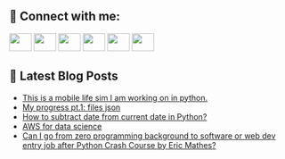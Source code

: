 ## 🔎 Connect with me:
[<img height="32" width="40" src="https://cdn.jsdelivr.net/npm/simple-icons@v5/icons/telegram.svg" />](https://t.me/bullbesh)
[<img height="32" width="40" src="https://cdn.jsdelivr.net/npm/simple-icons@v5/icons/vk.svg" />](https://vk.com/bullbesh)
[<img height="32" width="40" src="https://cdn.jsdelivr.net/npm/simple-icons@v5/icons/twitter.svg" />](https://twitter.com/bullbesh1)
[<img height="32" width="40" src="https://cdn.jsdelivr.net/npm/simple-icons@v5/icons/instagram.svg" />](https://www.instagram.com/bullbesh)
[<img height="32" width="40" src="https://cdn.jsdelivr.net/npm/simple-icons@v5/icons/reddit.svg" />](https://www.reddit.com/user/bullbesh)
[<img height="32" width="40" src="https://cdn.jsdelivr.net/npm/simple-icons@v5/icons/youtube.svg" />](https://www.youtube.com/channel/UCtfjRs6uzgq5mfm8S06WTcg)

## 📕 Latest Blog Posts
<!-- BLOG-POST-LIST:START -->
- [This is a mobile life sim I am working on in python.](https://www.reddit.com/r/Python/comments/vcnki7/this_is_a_mobile_life_sim_i_am_working_on_in/)
- [My progress pt.1: files json](https://www.reddit.com/r/Python/comments/vcn1xn/my_progress_pt1_files_json/)
- [How to subtract date from current date in Python?](https://www.reddit.com/r/Python/comments/vcm8xa/how_to_subtract_date_from_current_date_in_python/)
- [AWS for data science](https://www.reddit.com/r/Python/comments/vclytd/aws_for_data_science/)
- [Can I go from zero programming background to software or web dev entry job after Python Crash Course by Eric Mathes?](https://www.reddit.com/r/Python/comments/vckwl7/can_i_go_from_zero_programming_background_to/)
<!-- BLOG-POST-LIST:END -->
